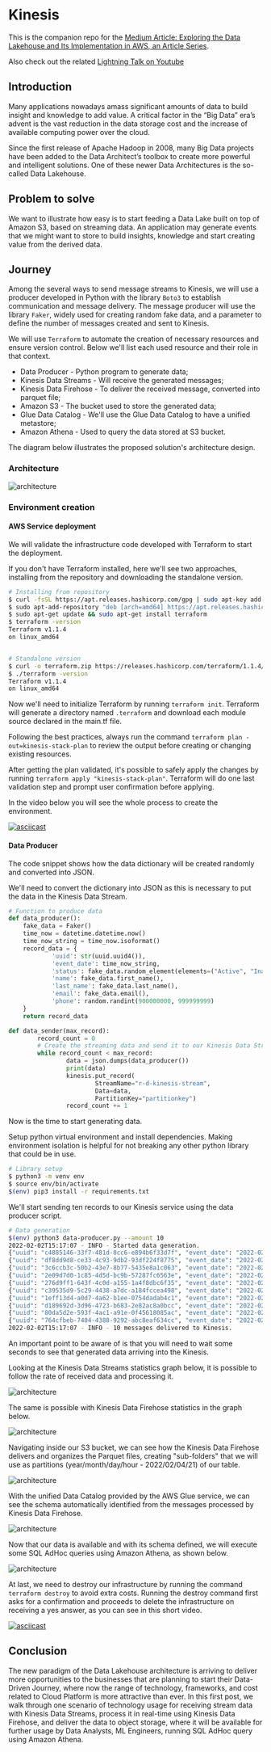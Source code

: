 # Kinesis 

This is the companion repo for the [Medium Article: Exploring the Data Lakehouse and Its Implementation in AWS, an Article Series](https://medium.com/white-prompt-blog/implementing-a-data-lakehouse-architecture-in-aws-part-1-of-4-98e7b41c3820). 

Also check out the related [Lightning Talk on Youtube](https://www.youtube.com/watch?v=DVKXupcDyco)

## Introduction
Many applications nowadays amass significant amounts of data to build insight and knowledge to add value. A critical factor in the “Big Data” era’s advent is the vast reduction in the data storage cost and the increase of available computing power over the cloud. 

Since the first release of Apache Hadoop in 2008, many Big Data projects have been added to the Data Architect’s toolbox to create more powerful and intelligent solutions.
One of these newer Data Architectures is the so-called Data Lakehouse.


## Problem to solve
We want to illustrate how easy is to start feeding a Data Lake built on top of Amazon S3, based on streaming data. An application may generate events that we might want to store to build insights, knowledge and start creating value from the derived data.


## Journey

Among the several ways to send message streams to Kinesis, we will use a producer developed in Python with the library `Boto3` to establish communication and message delivery. The message producer will use the library `Faker`, widely used for creating random fake data, and a parameter to define the number of messages created and sent to Kinesis.

We will use `Terraform` to automate the creation of necessary resources and ensure version control.
Below we'll list each used resource and their role in that context.
- Data Producer - Python program to generate data;
- Kinesis Data Streams - Will receive the generated messages;
- Kinesis Data Firehose - To deliver the received message, converted into parquet file;
- Amazon S3 - The bucket used to store the generated data;
- Glue Data Catalog - We'll use the Glue Data Catalog to have a unified metastore;
- Amazon Athena - Used to query the data stored at S3 bucket.

The diagram below illustrates the proposed solution's architecture design.

### Architecture
![architecture](images/architecture.png)


### Environment creation

#### AWS Service deployment
We will validate the infrastructure code developed with Terraform to start the deployment.

If you don't have Terraform installed, here we'll see two approaches, installing from the repository and downloading the standalone version.

```sh
# Installing from repository
$ curl -fsSL https://apt.releases.hashicorp.com/gpg | sudo apt-key add -
$ sudo apt-add-repository "deb [arch=amd64] https://apt.releases.hashicorp.com $(lsb_release -cs) main"
$ sudo apt-get update && sudo apt-get install terraform
$ terraform -version
Terraform v1.1.4
on linux_amd64


# Standalone version
$ curl -o terraform.zip https://releases.hashicorp.com/terraform/1.1.4/terraform_1.1.4_linux_amd64.zip && unzip terraform.zip
$ ./terraform -version
Terraform v1.1.4
on linux_amd64
```

Now we'll need to initialize Terraform by running `terraform init`. Terraform will generate a directory named `.terraform` and download each module source declared in the main.tf file.

Following the best practices, always run the command `terraform plan -out=kinesis-stack-plan` to review the output before creating or changing existing resources.

After getting the plan validated, it's possible to safely apply the changes by running `terraform apply "kinesis-stack-plan"`. Terraform will do one last validation step and prompt user confirmation before applying.

In the video below you will see the whole process to create the environment.

[![asciicast](https://asciinema.org/a/467199.svg)](https://asciinema.org/a/467199)

#### Data Producer
The code snippet shows how the data dictionary will be created randomly and converted into JSON.

We'll need to convert the dictionary into JSON as this is necessary to put the data in the Kinesis Data Stream.

```python
# Function to produce data
def data_producer():
    fake_data = Faker()
    time_now = datetime.datetime.now()
    time_now_string = time_now.isoformat()
    record_data = {
            'uuid': str(uuid.uuid4()),
            'event_date': time_now_string,
            'status': fake_data.random_element(elements=("Active", "Inactive", "Canceled")),
            'name': fake_data.first_name(),
            'last_name': fake_data.last_name(),
            'email': fake_data.email(),
            'phone': random.randint(900000000, 999999999)
    }
    return record_data

def data_sender(max_record):
        record_count = 0
        # Create the streaming data and send it to our Kinesis Data Stream
        while record_count < max_record:
                data = json.dumps(data_producer())
                print(data)
                kinesis.put_record(
                        StreamName="r-d-kinesis-stream",
                        Data=data,
                        PartitionKey="partitionkey")
                record_count += 1

```

Now is the time to start generating data.

Setup python virtual environment and install dependencies. Making environment isolation is helpful for not breaking any other python library that could be in use.

```sh
# Library setup
$ python3 -m venv env
$ source env/bin/activate
$(env) pip3 install -r requirements.txt
```

We'll start sending ten records to our Kinesis service using the data producer script.


```sh
# Data generation
$(env) python3 data-producer.py --amount 10
2022-02-02T15:17:07 - INFO - Started data generation.
{"uuid": "c4885146-33f7-481d-8cc6-e894b6f33d7f", "event_date": "2022-02-02T15:17:07.618098", "status": "Inactive", "name": "Alicia", "last_name": "Olson", "email": "rwright@example.net", "phone": 910322509}
{"uuid": "df8dd9d8-ce33-4c93-9db2-93df224f8775", "event_date": "2022-02-02T15:17:07.626915", "status": "Active", "name": "Jose", "last_name": "Saunders", "email": "wileytimothy@example.com", "phone": 943771860}
{"uuid": "3c6ccb3c-50b2-43e7-8b77-5435e8a1c063", "event_date": "2022-02-02T15:17:07.637195", "status": "Canceled", "name": "David", "last_name": "Vega", "email": "pjones@example.com", "phone": 909231551}
{"uuid": "2e09d7d0-1c85-4d5d-bc9b-57287fc6563e", "event_date": "2022-02-02T15:17:07.644889", "status": "Active", "name": "Kathleen", "last_name": "Davis", "email": "xnash@example.com", "phone": 927204248}
{"uuid": "276d9ff1-643f-4c0d-a155-1a4f8dbc6f35", "event_date": "2022-02-02T15:17:07.652761", "status": "Inactive", "name": "Samuel", "last_name": "Jones", "email": "millercory@example.com", "phone": 965026462}
{"uuid": "c39535d9-5c29-4438-a7dc-a184fccea498", "event_date": "2022-02-02T15:17:07.660919", "status": "Canceled", "name": "Donna", "last_name": "Myers", "email": "kanejudy@example.org", "phone": 948655060}
{"uuid": "1eff13d4-a0d7-4a62-b1ee-0754dadab4c1", "event_date": "2022-02-02T15:17:07.670282", "status": "Canceled", "name": "Luke", "last_name": "Kelley", "email": "hayesyvonne@example.com", "phone": 992485746}
{"uuid": "d189692d-3d96-4723-b683-2e82ac8a0bcc", "event_date": "2022-02-02T15:17:07.678218", "status": "Inactive", "name": "Tina", "last_name": "Richards", "email": "smithjon@example.net", "phone": 960778676}
{"uuid": "80da5d2e-593f-4ac1-a91e-0f45618085ac", "event_date": "2022-02-02T15:17:07.686308", "status": "Canceled", "name": "John", "last_name": "Fox", "email": "michael33@example.com", "phone": 907743911}
{"uuid": "764cfbeb-7404-4388-9292-abc8eaf634cc", "event_date": "2022-02-02T15:17:07.694925", "status": "Active", "name": "Jeffrey", "last_name": "Willis", "email": "rick01@example.org", "phone": 975060130}
2022-02-02T15:17:07 - INFO - 10 messages delivered to Kinesis.
```
An important point to be aware of is that you will need to wait some seconds to see that generated data arriving into the Kinesis.

Looking at the Kinesis Data Streams statistics graph below, it is possible to follow the rate of received data and processing it.

![architecture](images/kinesis_stream_received_data_records.png)


The same is possible with Kinesis Data Firehose statistics in the graph below.

![architecture](images/kinesis_firehose_received_data_records.png)


Navigating inside our S3 bucket, we can see how the Kinesis Data Firehose delivers and organizes the Parquet files, creating "sub-folders" that we will use as partitions (year/month/day/hour - 2022/02/04/21) of our table.

![architecture](images/s3_table_data.png)


With the unified Data Catalog provided by the AWS Glue service, we can see the schema automatically identified from the messages processed by Kinesis Data Firehose.


![architecture](images/glue_table.png)


Now that our data is available and with its schema defined, we will execute some SQL AdHoc queries using Amazon Athena, as shown below.


![architecture](images/athena_query_result.png)




At last, we need to destroy our infrastructure by running the command `terraform destroy` to avoid extra costs.
Running the destroy command first asks for a confirmation and proceeds to delete the infrastructure on receiving a yes answer, as you can see in this short video.


[![asciicast](https://asciinema.org/a/467200.svg)](https://asciinema.org/a/467200)


## Conclusion

The new paradigm of the Data Lakehouse architecture is arriving to deliver more opportunities to the businesses that are planning to start their Data-Driven Journey, where now the range of technology, frameworks, and cost related to Cloud Platform is more attractive than ever.
In this first post, we walk through one scenario of technology usage for receiving stream data with Kinesis Data Streams, process it in real-time using Kinesis Data Firehose, and deliver the data to object storage, where it will be available for further usage by Data Analysts, ML Engineers, running SQL AdHoc query using Amazon Athena.
